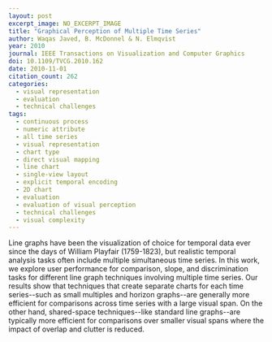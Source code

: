 ```yaml
---
layout: post
excerpt_image: NO_EXCERPT_IMAGE
title: "Graphical Perception of Multiple Time Series"
author: Waqas Javed, B. McDonnel & N. Elmqvist
year: 2010
journal: IEEE Transactions on Visualization and Computer Graphics
doi: 10.1109/TVCG.2010.162
date: 2010-11-01
citation_count: 262
categories:
  - visual representation
  - evaluation
  - technical challenges
tags:
  - continuous process
  - numeric attribute
  - all time series
  - visual representation
  - chart type
  - direct visual mapping
  - line chart
  - single-view layout
  - explicit temporal encoding
  - 2D chart
  - evaluation
  - evaluation of visual perception
  - technical challenges
  - visual complexity
---
```

Line graphs have been the visualization of choice for temporal data ever since the days of William Playfair (1759-1823), but realistic temporal analysis tasks often include multiple simultaneous time series. In this work, we explore user performance for comparison, slope, and discrimination tasks for different line graph techniques involving multiple time series. Our results show that techniques that create separate charts for each time series--such as small multiples and horizon graphs--are generally more efficient for comparisons across time series with a large visual span. On the other hand, shared-space techniques--like standard line graphs--are typically more efficient for comparisons over smaller visual spans where the impact of overlap and clutter is reduced.
